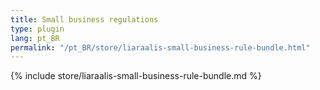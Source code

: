 ```yaml
---
title: Small business regulations
type: plugin
lang: pt_BR
permalink: "/pt_BR/store/liaraalis-small-business-rule-bundle.html"
---
```


{% include store/liaraalis-small-business-rule-bundle.md %}
